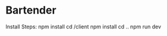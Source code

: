 # Bartender
Install Steps:
    npm install 
    cd /client
    npm install
    cd ..
    npm run dev
 
